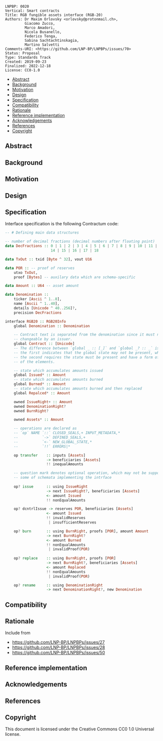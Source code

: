 ```
LNPBP: 0020
Vertical: Smart contracts
Title: RGB fungible assets interface (RGB-20)
Authors: Dr Maxim Orlovsky <orlovsky@protonmail.ch>,
         Giacomo Zucco,
         Marco Amadori,
         Nicola Busanello,
         Federico Tenga,
         Sabina Sachtachtinskagia,
         Martino Salvetti
Comments-URI: <https://github.com/LNP-BP/LNPBPs/issues/70>
Status: Proposal
Type: Standards Track
Created: 2019-09-23
Finalized: 2022-12-18
License: CC0-1.0
```

- [Abstract](#abstract)
- [Background](#background)
- [Motivation](#motivation)
- [Design](#design)
- [Specification](#specification)
- [Compatibility](#compatibility)
- [Rationale](#rationale)
- [Reference implementation](#reference-implementation)
- [Acknowledgements](#acknowledgements)
- [References](#references)
- [Copyright](#copyright)


## Abstract


## Background


## Motivation


## Design



## Specification

Interface specification is the following Contractum code:

```haskell
-- # Defining main data structures

-- number of decimal fractions (decimal numbers after floating point)
data DecFractions :: 0 | 1 | 2 | 3 | 4 | 5 | 6 | 7 | 8 | 9 | 10 | 11 | 12 | 13 |
                     14 | 15 | 16 | 17 | 18

data TxOut :: txid [Byte ^ 32], vout U16

data POR :: -- proof of reserves
    utxo TxOut,
    proof [Bytes] -- auxilary data which are schema-specific

data Amount :: U64 -- asset amount

data Denomination :: 
    ticker [Ascii ^ 1..8],
    name [Ascii ^ 1..40],
    details [Unicode ^ 40..256]?,
    precision DecFractions

interface RGB20 :: RGB20Info
    global Denomination :: Denomination

    -- Contract text is separated from the denomination since it must not be
    -- changeable by an issuer.
    global Contract :: [Unicode]
    -- The difference between `global _ :: [_]` and `global _? :: _` is that
    -- the first indicates that the global state may not be present, while
    -- the second requires the state must be present and have a form of array
    -- of the elements.

    -- state which accumulates amounts issued
    global Issued* :: Amount
    -- state which accumulates amounts burned
    global Burned* :: Amount
    -- state which accumulates amounts burned and then replaced
    global Repalced* :: Amount

    owned IssueRight+ :: Amount
    owned DenominationRight?
    owned BurnRight?

    owned Assets* :: Amount

    -- operations are declared as
    -- `op` NAME `::` CLOSED_SEALS,+ INPUT_METADATA,*
    --           `->` DEFINED_SEALS,+
    --           `<-` NEW_GLOBAL_STATE,*
    --           `!!` ERRORS|*

    op transfer    :: inputs [Assets] 
                   -> beneficiaries [Assets]
                   !! inequalAmounts

    -- question mark denotes optional operation, which may not be supported by 
    -- some of schemata implementing the intrface
    
    op? issue      :: using IssueRight
                   -> next IssueRight?, beneficiaries [Assets]
                   <- amount Issued
                   !! nonEqualAmounts

    op? dcntrlIssue -> reserves POR, beneficiaries [Assets]
                   <- amount Issued
                   !! invalidReserves
                    | insufficientReserves

    op? burn       :: using BurnRight, proofs [POR], amount Amount
                   -> next BurnRight?
                   <- amount Burned
                   !! nonEqualAmounts
                    | invalidProof(POR)
    
    op? replace    :: using BurnRight, proofs [POR]
                   -> next BurnRight?, beneficiaries [Assets]
                   <- amount Replaced
                   !! nonEqualAmounts
                    | invalidProof(POR)

    op? rename     :: using DenominationRight
                   -> next DenominationRight?, new Denomination
```

## Compatibility


## Rationale

Include from
- https://github.com/LNP-BP/LNPBPs/issues/27
- https://github.com/LNP-BP/LNPBPs/issues/28
- https://github.com/LNP-BP/LNPBPs/issues/50

## Reference implementation


## Acknowledgements


## References


## Copyright

This document is licensed under the Creative Commons CC0 1.0 Universal license.

